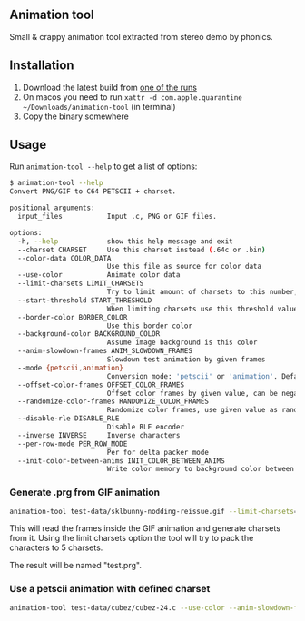## Animation tool

Small & crappy animation tool extracted from stereo demo by phonics.

## Installation

1. Download the latest build from [one of the runs](https://github.com/muhmi/c64-anim-tool/actions/workflows/build_executables.yaml)
2. On macos you need to run `xattr -d com.apple.quarantine ~/Downloads/animation-tool` (in terminal)
3. Copy the binary somewhere

## Usage

Run `animation-tool --help` to get a list of options:
```bash
$ animation-tool --help
Convert PNG/GIF to C64 PETSCII + charset.

positional arguments:
  input_files           Input .c, PNG or GIF files.

options:
  -h, --help            show this help message and exit
  --charset CHARSET     Use this charset instead (.64c or .bin)
  --color-data COLOR_DATA
                        Use this file as source for color data
  --use-color           Animate color data
  --limit-charsets LIMIT_CHARSETS
                        Try to limit amount of charsets to this number, must be over 1
  --start-threshold START_THRESHOLD
                        When limiting charsets use this threshold value for closeness of characters at start (1 to 7)
  --border-color BORDER_COLOR
                        Use this border color
  --background-color BACKGROUND_COLOR
                        Assume image background is this color
  --anim-slowdown-frames ANIM_SLOWDOWN_FRAMES
                        Slowdown test animation by given frames
  --mode {petscii,animation}
                        Conversion mode: 'petscii' or 'animation'. Default is 'petscii'.
  --offset-color-frames OFFSET_COLOR_FRAMES
                        Offset color frames by given value, can be negative
  --randomize-color-frames RANDOMIZE_COLOR_FRAMES
                        Randomize color frames, use given value as random seed
  --disable-rle DISABLE_RLE
                        Disable RLE encoder
  --inverse INVERSE     Inverse characters
  --per-row-mode PER_ROW_MODE
                        Per for delta packer mode
  --init-color-between-anims INIT_COLOR_BETWEEN_ANIMS
                        Write color memory to background color between different animation source files
```

### Generate .prg from GIF animation

```bash
animation-tool test-data/sklbunny-nodding-reissue.gif --limit-charsets=5
```
This will read the frames inside the GIF animation and generate charsets from it.
Using the limit charsets option the tool will try to pack the characters to 5 charsets.

The result will be named "test.prg".

### Use a petscii animation with defined charset

```bash
animation-tool test-data/cubez/cubez-24.c --use-color --anim-slowdown-frames=5 --offset-color-frames=2 --charset=test-data/cubez/cubez-chars-charset.64c
```

